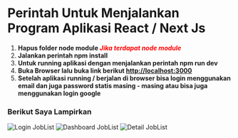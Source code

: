 # Perintah Untuk Menjalankan Program Aplikasi React / Next Js

1. **Hapus folder node module <span style="color: red;">*Jika terdapat node module*</span>**
2. **Jalankan perintah npm install**
3. **Untuk running aplikasi dengan menjalankan perintah npm run dev**
4. **Buka Browser lalu buka link berikut [http://localhost:3000](http://localhost:3000)**
5.  **Setelah aplikasi running / berjalan di browser bisa login menggunakan email dan juga password statis masing - masing atau bisa juga menggunakan login google**

### Berikut Saya Lampirkan

![Login JobList](https://gitlab.com/dansmp-ht-1/nursoleh33/jobsportal/-/tree/master/login_joblist.svg)
![Dashboard JobList](https://gitlab.com/dansmp-ht-1/nursoleh33/jobsportal/-/tree/master/dashboard_jobslist.svg)
![Detail JobList](https://gitlab.com/dansmp-ht-1/nursoleh33/jobsportal/-/tree/master/detail_joblist.svg)
